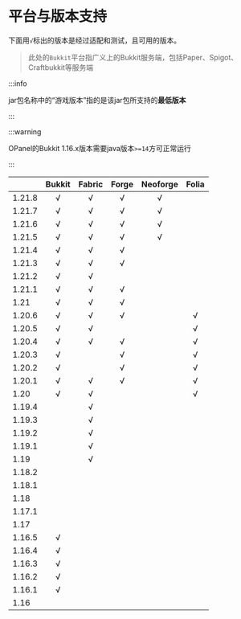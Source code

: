 # 平台与版本支持

下面用`√`标出的版本是经过适配和测试，且可用的版本。

> 此处的`Bukkit`平台指广义上的Bukkit服务端，包括Paper、Spigot、Craftbukkit等服务端

:::info

jar包名称中的“游戏版本”指的是该jar包所支持的**最低版本**

:::

:::warning

OPanel的Bukkit 1.16.x版本需要java版本`>=14`方可正常运行

:::

|      |Bukkit|Fabric|Forge|Neoforge|Folia|
|------|:----:|:----:|:---:|:------:|:---:|
|1.21.8|√     |√     |√    |√       |     |
|1.21.7|√     |√     |√    |√       |     |
|1.21.6|√     |√     |√    |√       |     |
|1.21.5|√     |√     |√    |√       |     |
|1.21.4|√     |√     |√    |        |     |
|1.21.3|√     |√     |√    |        |     |
|1.21.2|√     |√     |     |        |     |
|1.21.1|√     |√     |√    |        |     |
|1.21  |√     |√     |√    |        |     |
|1.20.6|√     |√     |√    |        |√    |
|1.20.5|√     |√     |     |        |√    |
|1.20.4|√     |√     |√    |        |√    |
|1.20.3|√     |      |√    |        |√    |
|1.20.2|√     |      |√    |        |√    |
|1.20.1|√     |√     |√    |        |√    |
|1.20  |√     |√     |     |        |√    |
|1.19.4|      |√     |     |        |     |
|1.19.3|      |√     |     |        |     |
|1.19.2|      |√     |     |        |     |
|1.19.1|      |√     |     |        |     |
|1.19  |      |√     |     |        |     |
|1.18.2|      |      |     |        |     |
|1.18.1|      |      |     |        |     |
|1.18  |      |      |     |        |     |
|1.17.1|      |      |     |        |     |
|1.17  |      |      |     |        |     |
|1.16.5|√     |      |     |        |     |
|1.16.4|√     |      |     |        |     |
|1.16.3|√     |      |     |        |     |
|1.16.2|√     |      |     |        |     |
|1.16.1|√     |      |     |        |     |
|1.16  |      |      |     |        |     |